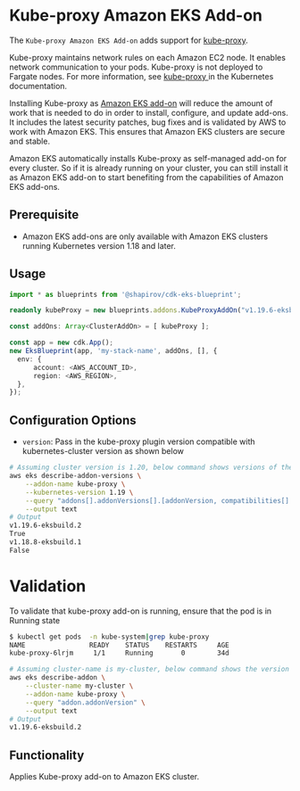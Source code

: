 # Kube-proxy Amazon EKS Add-on

The `Kube-proxy Amazon EKS Add-on` adds support for [kube-proxy](https://kubernetes.io/docs/concepts/overview/components/#kube-proxy).

Kube-proxy maintains network rules on each Amazon EC2 node. It enables network communication to your pods. Kube-proxy is not deployed to Fargate nodes. For more information, see [ kube-proxy ](https://kubernetes.io/docs/concepts/overview/components/#kube-proxy) in the Kubernetes documentation.

Installing Kube-proxy as [Amazon EKS add-on](https://docs.aws.amazon.com/eks/latest/userguide/eks-add-ons.html) will reduce the amount of work that is needed to do in order to install, configure, and update add-ons. It includes the latest security patches, bug fixes and is validated by AWS to work with Amazon EKS. This ensures that Amazon EKS clusters are secure and stable.

Amazon EKS automatically installs Kube-proxy as self-managed add-on for every cluster. So if it is already running on your cluster, you can still install it as Amazon EKS add-on to start benefiting from the capabilities of Amazon EKS add-ons.

## Prerequisite
- Amazon EKS add-ons are only available with Amazon EKS clusters running Kubernetes version 1.18 and later.

## Usage

```typescript
import * as blueprints from '@shapirov/cdk-eks-blueprint';

readonly kubeProxy = new blueprints.addons.KubeProxyAddOn("v1.19.6-eksbuild.2");// optionally specify image version to pull  or empty constructor

const addOns: Array<ClusterAddOn> = [ kubeProxy ];

const app = new cdk.App();
new EksBlueprint(app, 'my-stack-name', addOns, [], {
  env: {
      account: <AWS_ACCOUNT_ID>,
      region: <AWS_REGION>,
  },
});
```
## Configuration Options

   - `version`: Pass in the kube-proxy plugin version compatible with kubernetes-cluster version as shown below
```bash
# Assuming cluster version is 1.20, below command shows versions of the Kube-proxy add-on available for the specified cluster's version.
aws eks describe-addon-versions \
    --addon-name kube-proxy \
    --kubernetes-version 1.19 \
    --query "addons[].addonVersions[].[addonVersion, compatibilities[].defaultVersion]" \
    --output text
# Output
v1.19.6-eksbuild.2
True
v1.18.8-eksbuild.1
False
```
# Validation
To validate that kube-proxy add-on is running, ensure that the pod is in Running state
```bash
$ kubectl get pods  -n kube-system|grep kube-proxy
NAME                READY    STATUS    RESTARTS     AGE
kube-proxy-6lrjm     1/1     Running       0        34d
```  
```bash
# Assuming cluster-name is my-cluster, below command shows the version of Kube-proxy installed. Check if it is same as the version installed via EKS add-on
aws eks describe-addon \
    --cluster-name my-cluster \
    --addon-name kube-proxy \
    --query "addon.addonVersion" \
    --output text
# Output
v1.19.6-eksbuild.2
```
## Functionality

Applies Kube-proxy add-on to Amazon EKS cluster.